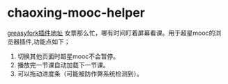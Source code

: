 # chaoxing-mooc-helper
<a href="https://greasyfork.org/en/scripts/39822-%E8%8B%A6%E9%80%BC%E7%9A%84%E5%8C%97%E9%82%AE%E5%90%8C%E5%AD%A6%E4%BB%AC-%E5%8F%AA%E8%83%BD%E5%B8%AE%E4%BD%A0%E4%BB%AC%E5%88%B0%E8%BF%99%E4%BA%86">greasyfork插件地址</a>
女票那么忙，哪有时间盯着屏幕看课。用于超星mooc的浏览器插件,功能点如下；
1. 切换其他页面时超星mooc不会暂停。
2. 播放完一节课自动加载下一节课。
3. 可以拖动进度条（可能被防作弊系统检测到）。
